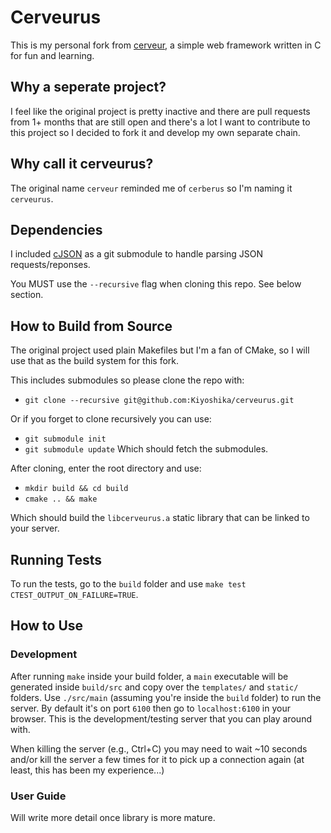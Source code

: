 # Cerveurus
This is my personal fork from [cerveur](https://github.com/infraredCoding/cerveur), a simple web framework written in C for fun and learning.

## Why a seperate project?
I feel like the original project is pretty inactive and there are pull requests from 1+ months that are still open and there's a lot I want to contribute to this project so I decided to fork it and develop my own separate chain.

## Why call it cerveurus?
The original name `cerveur` reminded me of `cerberus` so I'm naming it `cerveurus`.

## Dependencies
I included [cJSON](https://github.com/DaveGamble/cJSON) as a git submodule to handle parsing JSON requests/reponses. 

You MUST use the `--recursive` flag when cloning this repo. See below section.

## How to Build from Source
The original project used plain Makefiles but I'm a fan of CMake, so I will use that as the build system for this fork.

This includes submodules so please clone the repo with:
* `git clone --recursive git@github.com:Kiyoshika/cerveurus.git`

Or if you forget to clone recursively you can use:
* `git submodule init`
* `git submodule update`
Which should fetch the submodules.

After cloning, enter the root directory and use:
* `mkdir build && cd build`
* `cmake .. && make`

Which should build the `libcerveurus.a` static library that can be linked to your server.

## Running Tests
To run the tests, go to the `build` folder and use  `make test CTEST_OUTPUT_ON_FAILURE=TRUE`.

## How to Use

### Development
After running `make` inside your build folder, a `main` executable will be generated inside `build/src` and copy over the `templates/` and `static/` folders. Use `./src/main` (assuming you're inside the `build` folder) to run the server. By default it's on port `6100` then go to `localhost:6100` in your browser. This is the development/testing server that you can play around with.

When killing the server (e.g., Ctrl+C) you may need to wait ~10 seconds and/or kill the server a few times for it to pick up a connection again (at least, this has been my experience...)

### User Guide 
Will write more detail once library is more mature.
